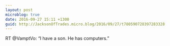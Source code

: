```yaml
---
layout: post
microblog: true
date: 2016-09-27 15:11 +1300
guid: http://JacksonOfTrades.micro.blog/2016/09/27/t780590728397283328.html
---
```

RT @VamptVo: “I have a son. He has computers.”
